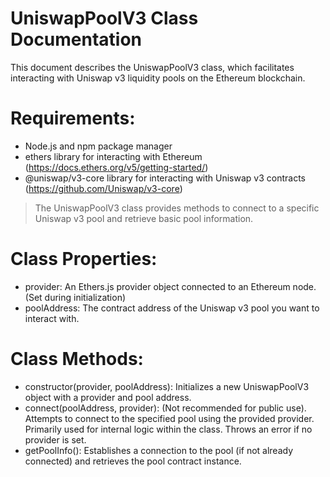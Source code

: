 # UniswapPoolV3 Class Documentation
This document describes the UniswapPoolV3 class,
which facilitates interacting with Uniswap v3 liquidity pools on the Ethereum blockchain.

# Requirements:

- Node.js and npm package manager
- ethers library for interacting with Ethereum (https://docs.ethers.org/v5/getting-started/)
- @uniswap/v3-core library for interacting with Uniswap v3 contracts (https://github.com/Uniswap/v3-core)

> The UniswapPoolV3 class provides methods to connect to a specific Uniswap v3 pool and retrieve basic pool information.

# Class Properties:

- provider:
  An Ethers.js provider object connected to an Ethereum node. (Set during initialization)
- poolAddress:
  The contract address of the Uniswap v3 pool you want to interact with.

# Class Methods:

- constructor(provider, poolAddress):
     Initializes a new UniswapPoolV3 object with a provider and pool address.
- connect(poolAddress, provider):
    (Not recommended for public use). Attempts to connect to the specified pool using the provided provider. Primarily used for internal logic within the class. Throws an error if no provider is set.
- getPoolInfo():
    Establishes a connection to the pool (if not already connected) and retrieves the pool contract instance.
